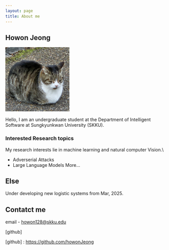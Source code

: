 ```yaml
---
layout: page
title: About me
---
```

## Howon Jeong

<img src="../prof.jpeg" width="200" height="200"/>

Hello, I am an undergraduate student at the Department of Intelligent Software at Sungkyunkwan University (SKKU).

### Interested Research topics

My research interests lie in machine learning and natural computer Vision.\
- Adverserial Attacks
- Large Language Models
More...

## Else

Under developing new logistic systems from Mar, 2025.

## Contatct me
email - howon128@skku.edu


[github]



[github] : https://github.com/howonJeong
